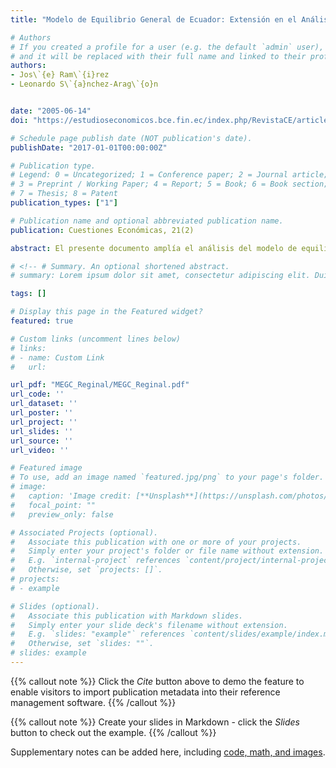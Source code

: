 ```yaml
---
title: "Modelo de Equilibrio General de Ecuador: Extensión en el Análisis del Impacto Regional"

# Authors
# If you created a profile for a user (e.g. the default `admin` user), write the username (folder name) here 
# and it will be replaced with their full name and linked to their profile.
authors:
- Jos\`{e} Ram\`{i}rez
- Leonardo S\`{a}nchez-Arag\`{o}n


date: "2005-06-14"
doi: "https://estudioseconomicos.bce.fin.ec/index.php/RevistaCE/article/view/138"

# Schedule page publish date (NOT publication's date).
publishDate: "2017-01-01T00:00:00Z"

# Publication type.
# Legend: 0 = Uncategorized; 1 = Conference paper; 2 = Journal article;
# 3 = Preprint / Working Paper; 4 = Report; 5 = Book; 6 = Book section;
# 7 = Thesis; 8 = Patent
publication_types: ["1"]

# Publication name and optional abbreviated publication name.
publication: Cuestiones Económicas, 21(2)

abstract: El presente documento amplía el análisis del modelo de equilibrio general desarrollado por Pérez y Acosta (2004) para Ecuador, desfragmentando el posible impacto de la firma del Tratado de Libre Comercio (TLC) con Estados Unidos en las distintas regiones que conforman el sistema económico ecuatoriano. Para ello, se proponen algunas técnicas de análisis multivariantes (Análisis de Clusters) con el objeto de obtener una separación regional disjunta y equilibrada de acuerdo a características productivas; y por otro lado se revisa la teoría de la información (Máxima Entropía Relativa) para estimar la distribución regional de los efectos económicos del TLC u otro escenario comercial. Es así que se propone en base a estas herramientas, llevar las simulaciones del modelo de equilibrio general a dimensiones regionales, utilizando eficientemente la información referente a las variaciones contrafactuales que experimenta el equilibrio y la información previa de la distribución regional de los flujos económicos.

# <!-- # Summary. An optional shortened abstract.
# summary: Lorem ipsum dolor sit amet, consectetur adipiscing elit. Duis posuere tellus ac convallis placerat. Proin tincidunt magna sed ex sollicitudin condimentum. -->

tags: []

# Display this page in the Featured widget?
featured: true

# Custom links (uncomment lines below)
# links:
# - name: Custom Link
#   url: 

url_pdf: "MEGC_Reginal/MEGC_Reginal.pdf"
url_code: ''
url_dataset: ''
url_poster: ''
url_project: ''
url_slides: ''
url_source: ''
url_video: ''

# Featured image
# To use, add an image named `featured.jpg/png` to your page's folder. 
# image:
#   caption: 'Image credit: [**Unsplash**](https://unsplash.com/photos/pLCdAaMFLTE)'
#   focal_point: ""
#   preview_only: false

# Associated Projects (optional).
#   Associate this publication with one or more of your projects.
#   Simply enter your project's folder or file name without extension.
#   E.g. `internal-project` references `content/project/internal-project/index.md`.
#   Otherwise, set `projects: []`.
# projects:
# - example

# Slides (optional).
#   Associate this publication with Markdown slides.
#   Simply enter your slide deck's filename without extension.
#   E.g. `slides: "example"` references `content/slides/example/index.md`.
#   Otherwise, set `slides: ""`.
# slides: example
---
```


{{% callout note %}}
Click the *Cite* button above to demo the feature to enable visitors to import publication metadata into their reference management software.
{{% /callout %}}

{{% callout note %}}
Create your slides in Markdown - click the *Slides* button to check out the example.
{{% /callout %}}

Supplementary notes can be added here, including [code, math, and images](https://wowchemy.com/docs/writing-markdown-latex/).
